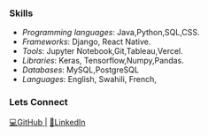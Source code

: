### Skills
- *Programming languages*: Java,Python,SQL,CSS.
- *Frameworks*: Django, React Native.
- *Tools*: Jupyter Notebook,Git,Tableau,Vercel.
- *Libraries*: Keras, Tensorflow,Numpy,Pandas.
- *Databases*: MySQL,PostgreSQL
- *Languages*: English, Swahili, French, 

### Lets Connect

[💻GitHub |](https://github.com/bmwelu12)
[🤝LinkedIn](https://www.linkedin.com/in/breda-mwelu)



